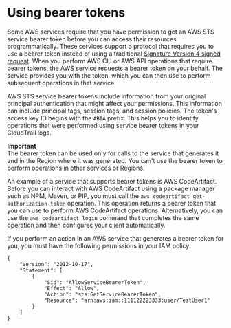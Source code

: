 # Using bearer tokens<a name="id_credentials_bearer"></a>

Some AWS services require that you have permission to get an AWS STS service bearer token before you can access their resources programmatically\. These services support a protocol that requires you to use a bearer token instead of using a traditional [Signature Version 4 signed request](https://docs.aws.amazon.com/general/latest/gr/sigv4_signing.html)\. When you perform AWS CLI or AWS API operations that require bearer tokens, the AWS service requests a bearer token on your behalf\. The service provides you with the token, which you can then use to perform subsequent operations in that service\. 

AWS STS service bearer tokens include information from your original principal authentication that might affect your permissions\. This information can include principal tags, session tags, and session policies\. The token's access key ID begins with the `ABIA` prefix\. This helps you to identify operations that were performed using service bearer tokens in your CloudTrail logs\.

**Important**  
The bearer token can be used only for calls to the service that generates it and in the Region where it was generated\. You can't use the bearer token to perform operations in other services or Regions\.

An example of a service that supports bearer tokens is AWS CodeArtifact\. Before you can interact with AWS CodeArtifact using a package manager such as NPM, Maven, or PIP, you must call the `aws codeartifact get-authorization-token` operation\. This operation returns a bearer token that you can use to perform AWS CodeArtifact operations\. Alternatively, you can use the `aws codeartifact login` command that completes the same operation and then configures your client automatically\. 

If you perform an action in an AWS service that generates a bearer token for you, you must have the following permissions in your IAM policy:

```
{
    "Version": "2012-10-17",
    "Statement": [
        {
            "Sid": "AllowServiceBearerToken",
            "Effect": "Allow",
            "Action": "sts:GetServiceBearerToken",
            "Resource": "arn:aws:iam::111122223333:user/TestUser1"
        }
    ]
}
```